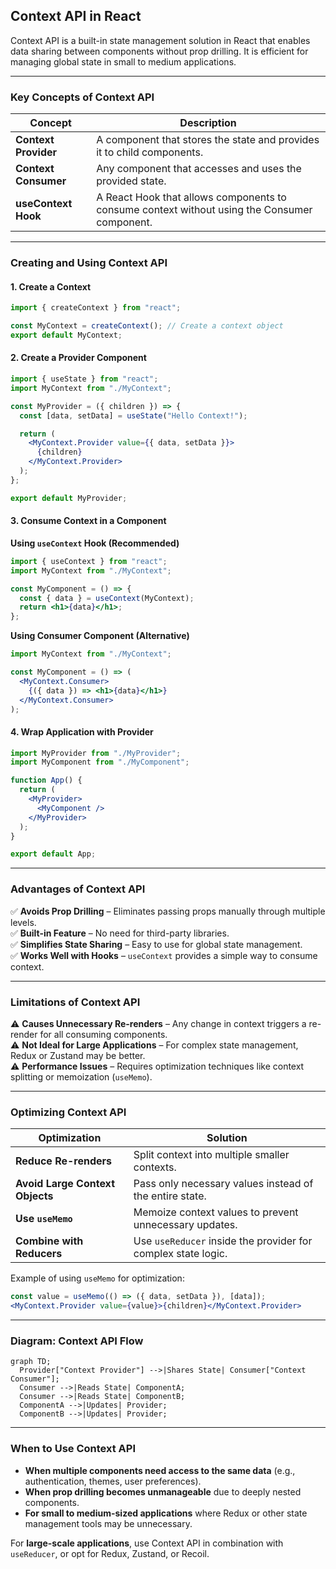 ## **Context API in React**  

Context API is a built-in state management solution in React that enables data sharing between components without prop drilling. It is efficient for managing global state in small to medium applications.  

---

### **Key Concepts of Context API**  

| **Concept**       | **Description** |  
|------------------|----------------|  
| **Context Provider** | A component that stores the state and provides it to child components. |  
| **Context Consumer** | Any component that accesses and uses the provided state. |  
| **useContext Hook** | A React Hook that allows components to consume context without using the Consumer component. |  

---

### **Creating and Using Context API**  

#### **1. Create a Context**  
```jsx
import { createContext } from "react";

const MyContext = createContext(); // Create a context object
export default MyContext;
```  

#### **2. Create a Provider Component**  
```jsx
import { useState } from "react";
import MyContext from "./MyContext";

const MyProvider = ({ children }) => {
  const [data, setData] = useState("Hello Context!");

  return (
    <MyContext.Provider value={{ data, setData }}>
      {children}
    </MyContext.Provider>
  );
};

export default MyProvider;
```  

#### **3. Consume Context in a Component**  

**Using `useContext` Hook (Recommended)**  
```jsx
import { useContext } from "react";
import MyContext from "./MyContext";

const MyComponent = () => {
  const { data } = useContext(MyContext);
  return <h1>{data}</h1>;
};
```  

**Using Consumer Component (Alternative)**  
```jsx
import MyContext from "./MyContext";

const MyComponent = () => (
  <MyContext.Consumer>
    {({ data }) => <h1>{data}</h1>}
  </MyContext.Consumer>
);
```  

#### **4. Wrap Application with Provider**  
```jsx
import MyProvider from "./MyProvider";
import MyComponent from "./MyComponent";

function App() {
  return (
    <MyProvider>
      <MyComponent />
    </MyProvider>
  );
}

export default App;
```  

---

### **Advantages of Context API**  

✅ **Avoids Prop Drilling** – Eliminates passing props manually through multiple levels.  
✅ **Built-in Feature** – No need for third-party libraries.  
✅ **Simplifies State Sharing** – Easy to use for global state management.  
✅ **Works Well with Hooks** – `useContext` provides a simple way to consume context.  

---

### **Limitations of Context API**  

⚠ **Causes Unnecessary Re-renders** – Any change in context triggers a re-render for all consuming components.  
⚠ **Not Ideal for Large Applications** – For complex state management, Redux or Zustand may be better.  
⚠ **Performance Issues** – Requires optimization techniques like context splitting or memoization (`useMemo`).  

---

### **Optimizing Context API**  

| **Optimization** | **Solution** |  
|----------------|--------------|  
| **Reduce Re-renders** | Split context into multiple smaller contexts. |  
| **Avoid Large Context Objects** | Pass only necessary values instead of the entire state. |  
| **Use `useMemo`** | Memoize context values to prevent unnecessary updates. |  
| **Combine with Reducers** | Use `useReducer` inside the provider for complex state logic. |  

Example of using `useMemo` for optimization:  
```jsx
const value = useMemo(() => ({ data, setData }), [data]);
<MyContext.Provider value={value}>{children}</MyContext.Provider>
```  

---

### **Diagram: Context API Flow**  

```mermaid
graph TD;
  Provider["Context Provider"] -->|Shares State| Consumer["Context Consumer"];
  Consumer -->|Reads State| ComponentA;
  Consumer -->|Reads State| ComponentB;
  ComponentA -->|Updates| Provider;
  ComponentB -->|Updates| Provider;
```  

---

### **When to Use Context API**  

- **When multiple components need access to the same data** (e.g., authentication, themes, user preferences).  
- **When prop drilling becomes unmanageable** due to deeply nested components.  
- **For small to medium-sized applications** where Redux or other state management tools may be unnecessary.  

For **large-scale applications**, use Context API in combination with `useReducer`, or opt for Redux, Zustand, or Recoil.